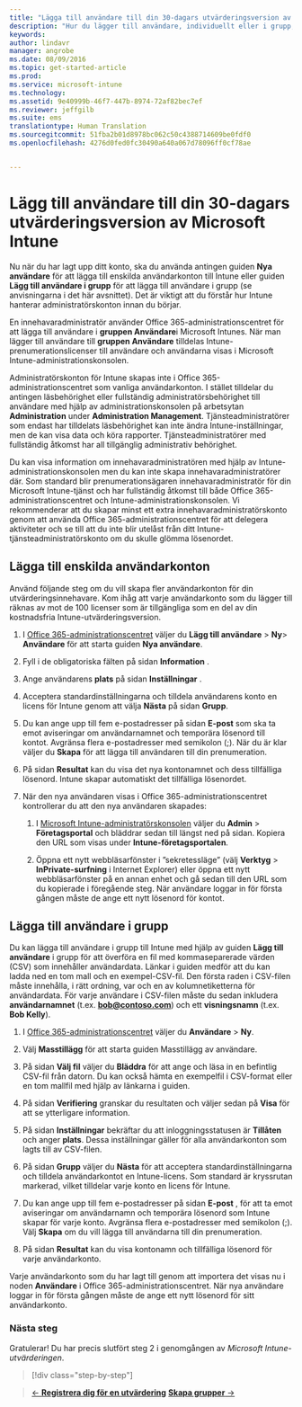 ```yaml
---
title: "Lägga till användare till din 30-dagars utvärderingsversion av Microsoft Intune | Microsoft Intune"
description: "Hur du lägger till användare, individuellt eller i grupp, när du registrerar dig för en kostnadsfri 30-dagars utvärderingsversion av Intune"
keywords: 
author: lindavr
manager: angrobe
ms.date: 08/09/2016
ms.topic: get-started-article
ms.prod: 
ms.service: microsoft-intune
ms.technology: 
ms.assetid: 9e40999b-46f7-447b-8974-72af82bec7ef
ms.reviewer: jeffgilb
ms.suite: ems
translationtype: Human Translation
ms.sourcegitcommit: 51fba2b01d8978bc062c50c4388714609be0fdf0
ms.openlocfilehash: 4276d0fed0fc30490a640a067d78096ff0cf78ae


---
```


# Lägg till användare till din 30-dagars utvärderingsversion av Microsoft Intune
Nu när du har lagt upp ditt konto, ska du använda antingen guiden **Nya användare** för att lägga till enskilda användarkonton till Intune eller guiden **Lägg till användare i grupp** för att lägga till användare i grupp (se anvisningarna i det här avsnittet).  Det är viktigt att du förstår hur Intune hanterar administratörskonton innan du börjar.

En innehavaradministratör använder Office 365-administrationscentret för att lägga till användare i **gruppen Användare**i Microsoft Intunes. När man lägger till användare till  **gruppen Användare** tilldelas Intune-prenumerationslicenser till användare och användarna visas i Microsoft Intune-administrationskonsolen.

Administratörskonton för Intune skapas inte i Office 365-administrationscentret som vanliga användarkonton. I stället tilldelar du antingen läsbehörighet eller fullständig  administratörsbehörighet till användare med hjälp av administrationskonsolen på arbetsytan **Administration**  under **Administration Management**. Tjänsteadministratörer som endast har tilldelats läsbehörighet kan inte ändra Intune-inställningar, men de kan visa data och köra rapporter. Tjänsteadministratörer med fullständig åtkomst har all tillgänglig administrativ behörighet.

Du kan visa information om innehavaradministratören med hjälp av Intune-administrationskonsolen men du kan inte skapa innehavaradministratörer där. Som standard blir prenumerationsägaren innehavaradministratör för din Microsoft Intune-tjänst och har fullständig åtkomst till både Office 365-administrationscentret och Intune-administrationskonsolen. Vi rekommenderar att du skapar minst ett extra innehavaradministratörskonto genom att använda Office 365-administrationscentret för att delegera aktiviteter och se till att du inte blir utelåst från ditt Intune-tjänsteadministratörskonto om du skulle glömma lösenordet.

## Lägga till enskilda användarkonton
Använd följande steg om du vill skapa fler användarkonton för din utvärderingsinnehavare. Kom ihåg att varje användarkonto som du lägger till räknas av mot de 100 licenser som är tillgängliga som en del av din kostnadsfria Intune-utvärderingsversion.

1.  I [Office 365-administrationscentret](http://go.microsoft.com/fwlink/?LinkID=787455) väljer du **Lägg till användare** &gt; **Ny**&gt; **Användare** för att starta guiden **Nya användare**.

2.  Fyll i de obligatoriska fälten på sidan **Information** .

3.  Ange användarens **plats** på sidan **Inställningar** .

4.  Acceptera standardinställningarna och tilldela användarens konto en licens för Intune genom att välja **Nästa** på sidan **Grupp**.

5.  Du kan ange upp till fem e-postadresser på sidan **E-post** som ska ta emot aviseringar om användarnamnet och temporära lösenord till kontot. Avgränsa flera e-postadresser med semikolon (;). När du är klar väljer du **Skapa** för att lägga till användaren till din prenumeration.

6.  På sidan **Resultat** kan du visa det nya kontonamnet och dess tillfälliga lösenord. Intune skapar automatiskt det tillfälliga lösenordet.

7.  När den nya användaren visas i Office 365-administrationscentret kontrollerar du att den nya användaren skapades:

    1.  I [Microsoft Intune-administratörskonsolen](https://manage.microsoft.com/) väljer du **Admin** &gt; **Företagsportal** och bläddrar sedan till längst ned på sidan. Kopiera den URL som visas under **Intune-företagsportalen**.

    2.  Öppna ett nytt webbläsarfönster i ”sekretessläge” (välj **Verktyg** &gt; **InPrivate-surfning** i Internet Explorer) eller öppna ett nytt webbläsarfönster på en annan enhet och gå sedan till den URL som du kopierade i föregående steg. När användare loggar in för första gången måste de ange ett nytt lösenord för kontot.

## Lägga till användare i grupp
Du kan lägga till användare i grupp till Intune med hjälp av guiden **Lägg till användare** i grupp för att överföra en fil med kommaseparerade värden (CSV) som innehåller användardata. Länkar i guiden medför att du kan  ladda ned en tom mall och en exempel-CSV-fil. Den första raden i CSV-filen måste innehålla, i rätt ordning, var och en av kolumnetiketterna för användardata. För varje användare i CSV-filen måste du sedan inkludera **användarnamnet** (t.ex. **bob@contoso.com**) och ett **visningsnamn** (t.ex. **Bob Kelly**).

1.  I [Office 365-administrationscentret](http://go.microsoft.com/fwlink/?LinkID=787455) väljer du **Användare** &gt; **Ny**.

2.  Välj **Masstillägg** för att starta guiden Masstillägg av användare.

3.  På sidan **Välj fil** väljer du **Bläddra** för att ange och läsa in en befintlig CSV-fil från datorn. Du kan också hämta en exempelfil i CSV-format eller en tom mallfil med hjälp av länkarna i guiden.

4.  På sidan **Verifiering** granskar du resultaten och väljer sedan på **Visa** för att se ytterligare information.

5.  På sidan **Inställningar** bekräftar du att inloggningsstatusen är **Tillåten** och anger **plats**. Dessa inställningar gäller för alla användarkonton som lagts till av CSV-filen.

6.  På sidan **Grupp** väljer du **Nästa** för att acceptera standardinställningarna och tilldela användarkontot en Intune-licens. Som standard är kryssrutan markerad, vilket tilldelar varje konto en licens för Intune.

7.  Du kan ange upp till fem e-postadresser på sidan **E-post** , för att ta emot aviseringar om användarnamn och temporära lösenord som Intune skapar för varje konto. Avgränsa flera e-postadresser med semikolon (;). Välj **Skapa** om du vill lägga till användarna till din prenumeration.

8.  På sidan **Resultat** kan du visa kontonamn och tillfälliga lösenord för varje användarkonto.

Varje användarkonto som du har lagt till genom att importera det visas nu i noden **Användare** i Office 365-administrationscentret. När nya användare loggar in för första gången måste de ange ett nytt lösenord för sitt användarkonto.

### Nästa steg
Gratulerar! Du har precis slutfört steg 2 i genomgången av *Microsoft Intune-utvärderingen*.

>[!div class="step-by-step"]

>[&larr; **Registrera dig för en utvärdering**](.\get-started-with-a-30-day-trial-of-microsoft-intune-step-1.md)     [**Skapa grupper** &rarr;](.\get-started-with-a-30-day-trial-of-microsoft-intune-step-3.md)  



<!--HONumber=Aug16_HO2-->


